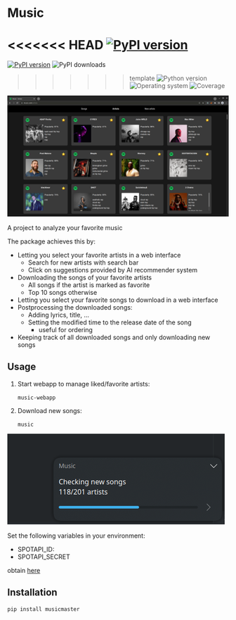 # Music
<<<<<<< HEAD
[![PyPI version](https://badge.fury.io/py/musicmaster.svg)](https://badge.fury.io/py/musicmaster)
=======
[![PyPI version](https://badge.fury.io/py/music.svg)](https://badge.fury.io/py/music)
![PyPI downloads](https://img.shields.io/pypi/dm/music)
>>>>>>> template
![Python version](https://img.shields.io/badge/python-3.10+-brightgreen)
![Operating system](https://img.shields.io/badge/os-linux-brightgreen)
![Coverage](https://img.shields.io/badge/coverage-100%25-brightgreen)

![example view](https://github.com/quintenroets/music/blob/main/assets/examples/artists.png?raw=true)

A project to analyze your favorite music

The package achieves this by:
* Letting you select your favorite artists in a web interface
    * Search for new artists with search bar
    * Click on suggestions provided by AI recommender system
* Downloading the songs of your favorite artists
    * All songs if the artist is marked as favorite
    * Top 10 songs otherwise
* Letting you select your favorite songs to download in a web interface
* Postprocessing the downloaded songs:
    * Adding lyrics, title, ...
    * Setting the modified time to the release date of the song
        * useful for ordering
* Keeping track of all downloaded songs and only downloading new songs


## Usage
1) Start webapp to manage liked/favorite artists:
    ```shell
    music-webapp
    ```
2) Download new songs:
    ```shell
    music
    ```

![progress example](https://github.com/quintenroets/music/blob/main/assets/examples/updating.png?raw=true)

Set the following variables in your environment:
* SPOTAPI_ID:
* SPOTAPI_SECRET

obtain [here](https://developer.spotify.com/documentation/general/guides/authorization/app-settings/)

## Installation
```shell
pip install musicmaster
```
